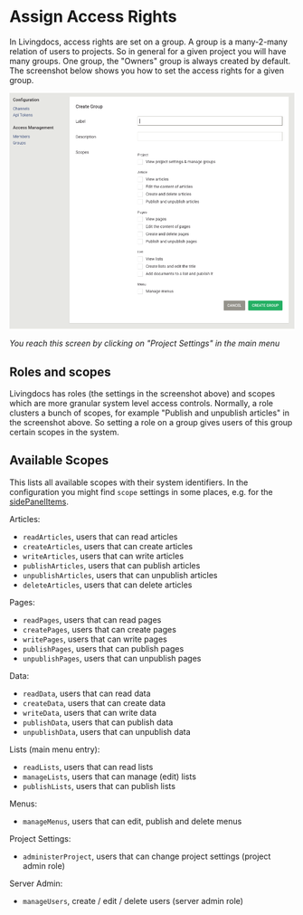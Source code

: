 # Assign Access Rights

In Livingdocs, access rights are set on a group. A group is a many-2-many relation of users to projects. So in general for a given project you will have many groups. One group, the "Owners" group is always created by default. The screenshot below shows you how to set the access rights for a given group.

![Access Rights](../.gitbook/assets/access_rights.png)

_You reach this screen by clicking on "Project Settings" in the main menu_

## Roles and scopes

Livingdocs has roles \(the settings in the screenshot above\) and scopes which are more granular system level access controls. Normally, a role clusters a bunch of scopes, for example "Publish and unpublish articles" in the screenshot above. So setting a role on a group gives users of this group certain scopes in the system.

## Available Scopes

This lists all available scopes with their system identifiers. In the configuration you might find `scope` settings in some places, e.g. for the [sidePanelItems](../reference-documentation/editor/editing-features.md#main-menu).

Articles:

* `readArticles`, users that can read articles
* `createArticles`, users that can create articles
* `writeArticles`, users that can write articles
* `publishArticles`, users that can publish articles
* `unpublishArticles`, users that can unpublish articles
* `deleteArticles`, users that can delete articles

Pages:

* `readPages`, users that can read pages
* `createPages`, users that can create pages
* `writePages`, users that can write pages
* `publishPages`, users that can publish pages
* `unpublishPages`, users that can unpublish pages

Data:

* `readData`, users that can read data
* `createData`, users that can create data
* `writeData`, users that can write data
* `publishData`, users that can publish data
* `unpublishData`, users that can unpublish data

Lists \(main menu entry\):

* `readLists`, users that can read lists
* `manageLists`, users that can manage \(edit\) lists
* `publishLists`, users that can publish lists

Menus:

* `manageMenus`, users that can edit, publish and delete menus

Project Settings:

* `administerProject`, users that can change project settings \(project admin role\)

Server Admin:

* `manageUsers`, create / edit / delete users \(server admin role\)

